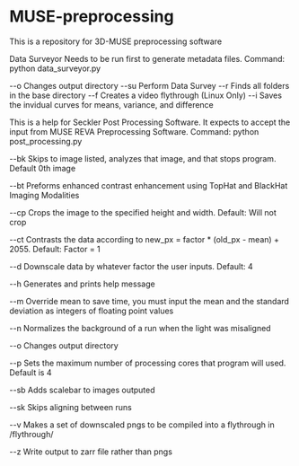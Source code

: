 # MUSE-preprocessing
This is a repository for 3D-MUSE preprocessing software

Data Surveyor Needs to be run first to generate metadata files. 
Command: python data_surveyor.py <File Name> <Path to Data> <Options>

--o <path> 		Changes output directory 
--su 		Perform Data Survey 
--r 		Finds all folders in the base directory 
--f 		Creates a video flythrough (Linux Only) 
--i 		Saves the invidual curves for means, variance, and difference 




This is a help for Seckler Post Processing Software.
It expects to accept the input from MUSE REVA Preprocessing Software.
Command: python post_processing.py <File Name> <Path to Data> <Run Array> <Options>

--bk <break point> 		Skips to image listed, analyzes that image, and that stops program. Default 0th image

--bt 		Preforms enhanced contrast enhancement using TopHat and BlackHat Imaging Modalities 

--cp <height min> <height max> <width min> <width max> 		Crops the image to the specified height and width. Default: Will not crop 

--ct <contrast factor> 		Contrasts the data according to new_px = factor * (old_px - mean) + 2055. Default: Factor = 1 

--d <scaling factor> 		Downscale data by whatever factor the user inputs. Default: 4 

--h 		Generates and prints help message 

--m <mean> <std> 		Override mean to save time, you must input the mean and the standard deviation as integers of floating point values 

--n <run start> <run end> <background min height> <background max height> 		Normalizes the background of a run when the light was misaligned 

--o <path> 		Changes output directory 

--p <processors> 		Sets the maximum number of processing cores that program will used. Default is 4 

--sb 		Adds scalebar to images outputed 

--sk 		Skips aligning between runs 

--v 		Makes a set of downscaled pngs to be compiled into a flythrough in /flythrough/ 

--z 		Write output to zarr file rather than pngs 
